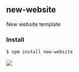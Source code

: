 ## new-website

New website template

### Install

```bash
$ npm install new-website
```

![](https://dl.dropbox.com/s/9q2p5mrqnajys22/npmel.jpg)
